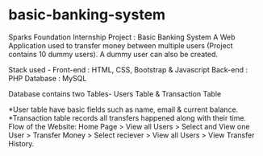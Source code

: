 # basic-banking-system

Sparks Foundation Internship Project : Basic Banking System
A Web Application used to transfer money between multiple users (Project contains 10 dummy users). A dummy user can also be created.

Stack used - Front-end : HTML, CSS, Bootstrap & Javascript Back-end : PHP Database : MySQL

Database contains two Tables- Users Table & Transaction Table

*User table have basic fields such as name, email & current balance.
*Transaction table records all transfers happened along with their time.
Flow of the Website: Home Page > View all Users > Select and View one User > Transfer Money > Select reciever > View all Users > View Transfer History.
